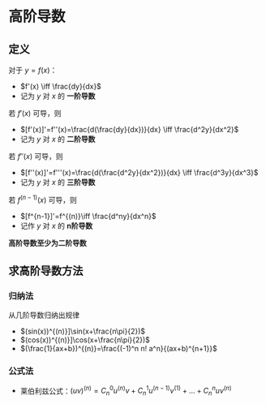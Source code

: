 # 高阶导数
## 定义
对于 $y=f(x)$：  
+ $f'(x) \iff \frac{dy}{dx}$
+ 记为 $y$ 对 $x$ 的 **一阶导数**  

若 $f'(x)$ 可导，则  
+ $[f'(x)]'=f''(x)=\frac{d(\frac{dy}{dx})}{dx} \iff \frac{d^2y}{dx^2}$  
+ 记为 $y$ 对 $x$ 的 **二阶导数**  

若 $f''(x)$ 可导，则  
+ $[f''(x)]'=f'''(x)=\frac{d(\frac{d^2y}{dx^2})}{dx} \iff \frac{d^3y}{dx^3}$
+ 记为 $y$ 对 $x$ 的 **三阶导数**  

若 $f^{(n-1)}(x)$ 可导，则
+ $[f^{n-1}]'=f^{(n)}\iff \frac{d^ny}{dx^n}$
+ 记作 $y$ 对 $x$ 的 **n阶导数**  

**高阶导数至少为二阶导数**  

## 求高阶导数方法
### 归纳法
从几阶导数归纳出规律  

+ $(sin(x))^{(n)}]\sin(x+\frac{n\pi}{2})$
+ $(cos(x))^{(n)}]\cos(x+\frac{n\pi}{2})$
+ $(\frac{1}{ax+b})^{(n)}=\frac{(-1)^n n! a^n}{(ax+b)^{n+1}}$

### 公式法
+ 莱伯利兹公式：$(uv)^{(n)}=C_n^0u^{(n)}v+C_n^1u^{(n-1)}v^{(1)}+... +C_n^nuv^{(n)}$




